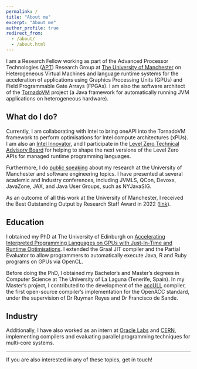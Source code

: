 ```yaml
---
permalink: /
title: "About me"
excerpt: "About me"
author_profile: true
redirect_from: 
  - /about/
  - /about.html
---
```


I am a Research Fellow working as part of the Advanced Processor Technologies ([APT](http://apt.cs.manchester.ac.uk)) Research Group at [The University of Manchester](http://www.manchester.ac.uk) on Heterogeneous Virtual Machines and language runtime systems for the acceleration of applications using Graphics Processing Units (GPUs) and Field Programmable Gate Arrays (FPGAs). I am also the software architect of the [TornadoVM](https://github.com/beehive-lab/TornadoVM) project (a Java framework for automatically running JVM applications on heterogeneous hardware).

## What do I do? 

Currently, I am collaborating with Intel to bring oneAPI into the TornadoVM framework to perform optimisations for Intel compute architectures (xPUs). 
I am also an [Intel Innovator](https://www.intel.com/content/www/us/en/developer/community/innovators.html), and I participate in the [Level Zero Technical Advisory Board](https://github.com/oneapi-src/oneAPI-tab) for helping to shape the next versions of the Level Zero APIs for managed runtime programming languages. 

Furthermore, I do [public speaking](https://jjfumero.github.io/talks/) about my research at the University of Manchester and software engineering topics. I have presented at several academic and Industry conferences, including JVMLS, QCon, Devoxx, JavaZone, JAX, and Java User Groups, such as NYJavaSIG.

As an outcome of all this work at the University of Manchester, I received the Best Outstanding Output by Research Staff Award in 2022 ([link](https://www.researcherdevelopment.manchester.ac.uk/researcher-development-for-research-staff/research-staff-awards-202122/)).

## Education 

I obtained my PhD at The University of Edinburgh on [Accelerating Interpreted Programming Languages on GPUs with Just-In-Time and Runtime Optimisations](https://jjfumero.github.io/publication/2017-08-22-PhDThesis). I extended the Graal JIT compiler and the Partial Evaluator to allow programmers to automatically execute Java, R and Ruby programs on GPUs via OpenCL. 

Before doing the PhD, I obtained my Bachelor’s and Master’s degrees in Computer Science at The University of La Laguna (Tenerife, Spain). In my Master’s project, I contributed to the development of the [accULL](https://accull.wordpress.com) compiler, the first open-source compiler’s implementation for the OpenACC standard, under the supervision of Dr Ruyman Reyes and Dr Francisco de Sande.


## Industry

Additionally, I have also worked as an intern at [Oracle Labs](https://labs.oracle.com/pls/apex/f?p=LABS:10::::::) and [CERN](https://home.cern/science/computing/cern-openlab), implementing compilers and evaluating parallel programming techniques for multi-core systems. 

_______
If you are also interested in any of these topics, get in touch! 


